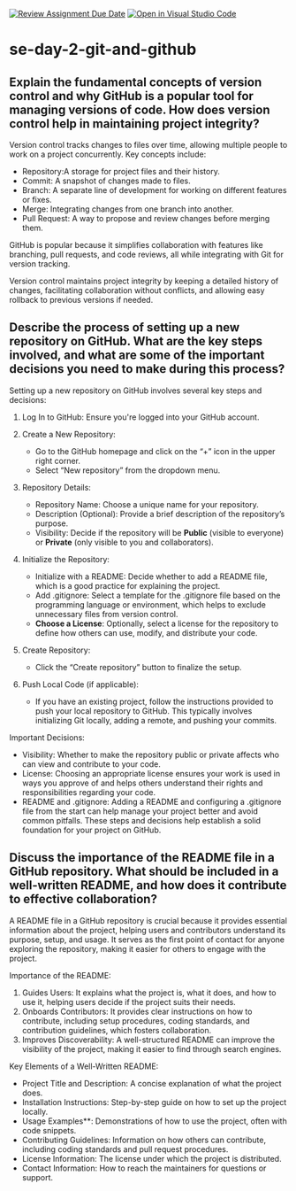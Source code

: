 [![Review Assignment Due Date](https://classroom.github.com/assets/deadline-readme-button-22041afd0340ce965d47ae6ef1cefeee28c7c493a6346c4f15d667ab976d596c.svg)](https://classroom.github.com/a/8wgCKhpZ)
[![Open in Visual Studio Code](https://classroom.github.com/assets/open-in-vscode-2e0aaae1b6195c2367325f4f02e2d04e9abb55f0b24a779b69b11b9e10269abc.svg)](https://classroom.github.com/online_ide?assignment_repo_id=15596795&assignment_repo_type=AssignmentRepo)
# se-day-2-git-and-github
## Explain the fundamental concepts of version control and why GitHub is a popular tool for managing versions of code. How does version control help in maintaining project integrity?

Version control tracks changes to files over time, allowing multiple people to work on a project concurrently. Key concepts include:
- Repository:A storage for project files and their history.
- Commit: A snapshot of changes made to files.
- Branch: A separate line of development for working on different features or fixes.
- Merge: Integrating changes from one branch into another.
- Pull Request: A way to propose and review changes before merging them.

GitHub is popular because it simplifies collaboration with features like branching, pull requests, and code reviews, all while integrating with Git for version tracking. 

Version control maintains project integrity by keeping a detailed history of changes, facilitating collaboration without conflicts, and allowing easy rollback to previous versions if needed.


## Describe the process of setting up a new repository on GitHub. What are the key steps involved, and what are some of the important decisions you need to make during this process?

Setting up a new repository on GitHub involves several key steps and decisions:
1. Log In to GitHub: Ensure you're logged into your GitHub account.

2. Create a New Repository:
   - Go to the GitHub homepage and click on the “+” icon in the upper right corner.
   - Select “New repository” from the dropdown menu.

3. Repository Details:
   - Repository Name: Choose a unique name for your repository.
   - Description (Optional): Provide a brief description of the repository’s purpose.
   - Visibility: Decide if the repository will be **Public** (visible to everyone) or **Private** (only visible to you and collaborators).

4. Initialize the Repository:
   - Initialize with a README: Decide whether to add a README file, which is a good practice for explaining the project.
   - Add .gitignore: Select a template for the .gitignore file based on the programming language or environment, which helps to exclude unnecessary files from version control.
   - **Choose a License**: Optionally, select a license for the repository to define how others can use, modify, and distribute your code.

5. Create Repository:
   - Click the “Create repository” button to finalize the setup.

6. Push Local Code (if applicable):
   - If you have an existing project, follow the instructions provided to push your local repository to GitHub. This typically involves initializing Git locally, adding a remote, and pushing your commits.

Important Decisions:
- Visibility: Whether to make the repository public or private affects who can view and contribute to your code.
- License: Choosing an appropriate license ensures your work is used in ways you approve of and helps others understand their rights and responsibilities regarding your code.
- README and .gitignore: Adding a README and configuring a .gitignore file from the start can help manage your project better and avoid common pitfalls.
These steps and decisions help establish a solid foundation for your project on GitHub.


## Discuss the importance of the README file in a GitHub repository. What should be included in a well-written README, and how does it contribute to effective collaboration?

A README file in a GitHub repository is crucial because it provides essential information about the project, helping users and contributors understand its purpose, setup, and usage. It serves as the first point of contact for anyone exploring the repository, making it easier for others to engage with the project.

Importance of the README:
1. Guides Users: It explains what the project is, what it does, and how to use it, helping users decide if the project suits their needs.
2. Onboards Contributors: It provides clear instructions on how to contribute, including setup procedures, coding standards, and contribution guidelines, which fosters collaboration.
3. Improves Discoverability: A well-structured README can improve the visibility of the project, making it easier to find through search engines.

Key Elements of a Well-Written README:
- Project Title and Description: A concise explanation of what the project does.
- Installation Instructions: Step-by-step guide on how to set up the project locally.
- Usage Examples**: Demonstrations of how to use the project, often with code snippets.
- Contributing Guidelines: Information on how others can contribute, including coding standards and pull request procedures.
- License Information: The license under which the project is distributed.
- Contact Information: How to reach the maintainers for questions or support.
